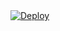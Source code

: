 <!DOCTYPE html>
<html>
<body>
  <a href="https://heroku.com/deploy?template=https://github.com/dot7z/fstg">
    <img src="https://www.herokucdn.com/deploy/button.svg" alt="Deploy">
  </a>
</body>
</html>
